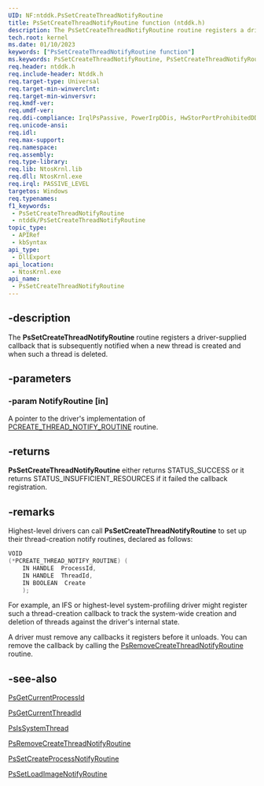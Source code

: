 ```yaml
---
UID: NF:ntddk.PsSetCreateThreadNotifyRoutine
title: PsSetCreateThreadNotifyRoutine function (ntddk.h)
description: The PsSetCreateThreadNotifyRoutine routine registers a driver-supplied callback that is subsequently notified when a new thread is created and when such a thread is deleted.
tech.root: kernel
ms.date: 01/10/2023
keywords: ["PsSetCreateThreadNotifyRoutine function"]
ms.keywords: PsSetCreateThreadNotifyRoutine, PsSetCreateThreadNotifyRoutine routine [Kernel-Mode Driver Architecture], k108_1fe3d941-1e48-4f07-bf57-ad7b2855947f.xml, kernel.pssetcreatethreadnotifyroutine, ntddk/PsSetCreateThreadNotifyRoutine
req.header: ntddk.h
req.include-header: Ntddk.h
req.target-type: Universal
req.target-min-winverclnt:
req.target-min-winversvr: 
req.kmdf-ver: 
req.umdf-ver: 
req.ddi-compliance: IrqlPsPassive, PowerIrpDDis, HwStorPortProhibitedDDIs
req.unicode-ansi: 
req.idl: 
req.max-support: 
req.namespace: 
req.assembly: 
req.type-library: 
req.lib: NtosKrnl.lib
req.dll: NtosKrnl.exe
req.irql: PASSIVE_LEVEL
targetos: Windows
req.typenames: 
f1_keywords:
 - PsSetCreateThreadNotifyRoutine
 - ntddk/PsSetCreateThreadNotifyRoutine
topic_type:
 - APIRef
 - kbSyntax
api_type:
 - DllExport
api_location:
 - NtosKrnl.exe
api_name:
 - PsSetCreateThreadNotifyRoutine
---
```


## -description

The **PsSetCreateThreadNotifyRoutine** routine registers a driver-supplied callback that is subsequently notified when a new thread is created and when such a thread is deleted.

## -parameters

### -param NotifyRoutine [in]

A pointer to the driver's implementation of [PCREATE_THREAD_NOTIFY_ROUTINE](/windows-hardware/drivers/ddi/ntddk/nc-ntddk-pcreate_thread_notify_routine) routine.

## -returns

**PsSetCreateThreadNotifyRoutine** either returns STATUS_SUCCESS or it returns STATUS_INSUFFICIENT_RESOURCES if it failed the callback registration.

## -remarks

Highest-level drivers can call **PsSetCreateThreadNotifyRoutine** to set up their thread-creation notify routines, declared as follows:

```cpp
VOID
(*PCREATE_THREAD_NOTIFY_ROUTINE) (
    IN HANDLE  ProcessId,
    IN HANDLE  ThreadId,
    IN BOOLEAN  Create
    );
```

For example, an IFS or highest-level system-profiling driver might register such a thread-creation callback to track the system-wide creation and deletion of threads against the driver's internal state.

A driver must remove any callbacks it registers before it unloads. You can remove the callback by calling the [PsRemoveCreateThreadNotifyRoutine](/windows-hardware/drivers/ddi/ntddk/nf-ntddk-psremovecreatethreadnotifyroutine) routine.

## -see-also

[PsGetCurrentProcessId](/windows-hardware/drivers/ddi/ntddk/nf-ntddk-psgetcurrentprocessid)

[PsGetCurrentThreadId](/windows-hardware/drivers/ddi/ntddk/nf-ntddk-psgetcurrentthreadid)

[PsIsSystemThread](/windows-hardware/drivers/ddi/ntifs/nf-ntifs-psissystemthread)

[PsRemoveCreateThreadNotifyRoutine](/windows-hardware/drivers/ddi/ntddk/nf-ntddk-psremovecreatethreadnotifyroutine)

[PsSetCreateProcessNotifyRoutine](/windows-hardware/drivers/ddi/ntddk/nf-ntddk-pssetcreateprocessnotifyroutine)

[PsSetLoadImageNotifyRoutine](/windows-hardware/drivers/ddi/ntddk/nf-ntddk-pssetloadimagenotifyroutine)
